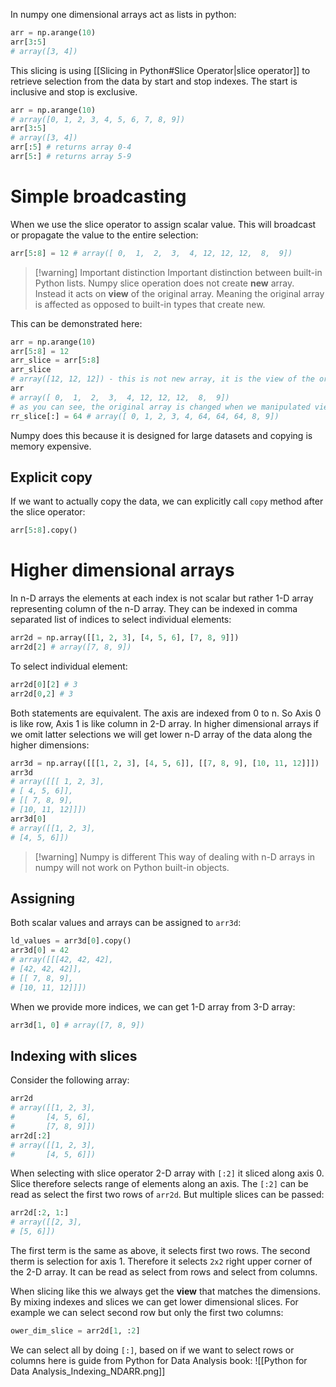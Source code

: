 In numpy one dimensional arrays act as lists in python:
```python
arr = np.arange(10)
arr[3:5]
# array([3, 4])
```
This slicing is using [[Slicing in Python#Slice Operator|slice operator]] to retrieve selection from the data by start and stop indexes. The start is inclusive and stop is exclusive.
```python
arr = np.arange(10)
# array([0, 1, 2, 3, 4, 5, 6, 7, 8, 9])
arr[3:5]
# array([3, 4])
arr[:5] # returns array 0-4
arr[5:] # returns array 5-9
```

# Simple broadcasting
When we use the slice operator to assign scalar value. This will broadcast or propagate the value to the entire selection:
```python
arr[5:8] = 12 # array([ 0,  1,  2,  3,  4, 12, 12, 12,  8,  9])
```

> [!warning] Important distinction
> Important distinction between built-in  Python lists. Numpy slice operation does not create **new** array. Instead it acts on **view** of the original array. Meaning the original array is affected as opposed to built-in types that create new.

This can be demonstrated here:
```python
arr = np.arange(10)
arr[5:8] = 12
arr_slice = arr[5:8]
arr_slice
# array([12, 12, 12]) - this is not new array, it is the view of the original
arr
# array([ 0,  1,  2,  3,  4, 12, 12, 12,  8,  9])
# as you can see, the original array is changed when we manipulated view of     # arr_slice
rr_slice[:] = 64 # array([ 0, 1, 2, 3, 4, 64, 64, 64, 8, 9])
```
Numpy does this because it is designed for large datasets and copying is memory expensive.
## Explicit copy
If we want to actually copy the data, we can explicitly call `copy` method after the slice operator:
```python
arr[5:8].copy()
```
# Higher dimensional arrays
In n-D arrays the elements at each index is not scalar but rather 1-D array representing column of the n-D array. They can be indexed in comma separated list of indices to select individual elements:
```python
arr2d = np.array([[1, 2, 3], [4, 5, 6], [7, 8, 9]])
arr2d[2] # array([7, 8, 9])
```

To select individual element:
```python
arr2d[0][2] # 3
arr2d[0,2] # 3
```
Both statements are equivalent. The axis are indexed from 0 to n. So Axis 0 is like row, Axis 1 is like column in 2-D array. In higher dimensional arrays if we omit latter selections we will get lower n-D array of the data along the higher dimensions:
```python
arr3d = np.array([[[1, 2, 3], [4, 5, 6]], [[7, 8, 9], [10, 11, 12]]])
arr3d
# array([[[ 1, 2, 3],
# [ 4, 5, 6]],
# [[ 7, 8, 9],
# [10, 11, 12]]])
arr3d[0]
# array([[1, 2, 3],
# [4, 5, 6]])
```

> [!warning] Numpy is different
> This way of dealing with n-D arrays in numpy will not work on Python built-in objects.

## Assigning
Both scalar values and arrays can be assigned to `arr3d`:
```python
ld_values = arr3d[0].copy()
arr3d[0] = 42
# array([[[42, 42, 42],
# [42, 42, 42]],
# [[ 7, 8, 9],
# [10, 11, 12]]])
```
When we provide more indices, we can get 1-D array from 3-D array:
```python
arr3d[1, 0] # array([7, 8, 9])
```
## Indexing with slices
Consider the following array:
```python
arr2d
# array([[1, 2, 3],
#       [4, 5, 6],
#       [7, 8, 9]])
arr2d[:2]
# array([[1, 2, 3],
#       [4, 5, 6]])
```
When selecting with slice operator 2-D array with `[:2]` it sliced along axis 0. Slice therefore selects range of elements along an axis. The `[:2]` can be read as select the first two rows of `arr2d`. But multiple slices can be passed:
```python
arr2d[:2, 1:]
# array([[2, 3],
# [5, 6]])
```
The first term is the same as above, it selects first two rows. The second therm is selection for axis 1. Therefore it selects `2x2` right upper corner of the 2-D array. It can be read as select from rows and select from columns.

When slicing like this we always get the **view** that matches the dimensions. By mixing indexes and slices we can get lower dimensional slices. For example we can select second row but only the first two columns:
```python
ower_dim_slice = arr2d[1, :2]
```
We can select all by doing `[:]`, based on if we want to select rows or columns here is guide from Python for Data Analysis book:
![[Python for Data Analysis_Indexing_NDARR.png]]
